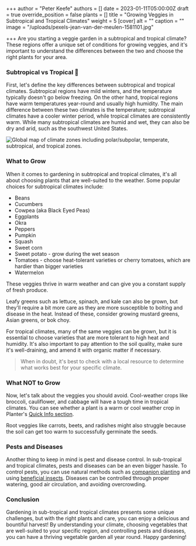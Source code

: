 +++
author = "Peter Keefe"
authors = []
date = 2023-01-11T05:00:00Z
draft = true
override_position = false
plants = []
title = "Growing Veggies in Subtropical and Tropical Climates"
weight = 5
[cover]
alt = ""
caption = ""
image = "/uploads/pexels-jean-van-der-meulen-1581101.jpg"

+++
Are you starting a veggie garden in a subtropical and tropical climate? These regions offer a unique set of conditions for growing veggies, and it's important to understand the differences between the two and choose the right plants for your area.

### Subtropical vs Tropical 🌴

First, let's define the key differences between subtropical and tropical climates. Subtropical regions have mild winters, and the temperature typically doesn't go below freezing. On the other hand, tropical regions have warm temperatures year-round and usually high humidity. The main difference between these two climates is the temperature; subtropical climates have a cooler winter period, while tropical climates are consistently warm. While many subtropical climates are humid and wet, they can also be dry and arid, such as the southwest United States.

![Global map of climate zones including polar/subpolar, temperate, subtropical, and tropical zones.](/uploads/climate_zones.webp "Climate Zones. Source: Meteoblue")

### What to Grow

When it comes to gardening in subtropical and tropical climates, it's all about choosing plants that are well-suited to the weather. Some popular choices for subtropical climates include:

* Beans
* Cucumbers
* Cowpea (aka Black Eyed Peas)
* Eggplants
* Okra
* Peppers
* Pumpkin
* Squash
* Sweet corn
* Sweet potato - grow during the wet season
* Tomatoes - choose heat-tolerant varieties or cherry tomatoes, which are hardier than bigger varieties
* Watermelon

These veggies thrive in warm weather and can give you a constant supply of fresh produce.   
  
Leafy greens such as lettuce, spinach, and kale can also be grown, but they'll require a bit more care as they are more susceptible to bolting and disease in the heat. Instead of these, consider growing mustard greens, Asian greens, or bok choy.

For tropical climates, many of the same veggies can be grown, but it is essential to choose varieties that are more tolerant to high heat and humidity. It's also important to pay attention to the soil quality, make sure it's well-draining, and amend it with organic matter if necessary.

> When in doubt, it's best to check with a local resource to determine what works best for your specific climate.

### What NOT to Grow

Now, let's talk about the veggies you should avoid. Cool-weather crops like broccoli, cauliflower, and cabbage will have a tough time in tropical climates. You can see whether a plant is a warm or cool weather crop in Planter's [Quick Info section](https://info.planter.garden/plant-information/how-to-grow/#quick-info).   
  
Root veggies like carrots, beets, and radishes might also struggle because the soil can get too warm to successfully germinate the seeds.

### Pests and Diseases

Another thing to keep in mind is pest and disease control. In sub-tropical and tropical climates, pests and diseases can be an even bigger hassle. To control pests, you can use natural methods such as [companion planting](https://blog.planter.garden/posts/companion-planting-diversity-is-key/) and using [beneficial insects](https://blog.planter.garden/posts/16-of-your-garden-s-local-pest-hunters/). Diseases can be controlled through proper watering, good air circulation, and avoiding overcrowding.

### Conclusion

Gardening in sub-tropical and tropical climates presents some unique challenges, but with the right plants and care, you can enjoy a delicious and bountiful harvest! By understanding your climate, choosing vegetables that are well-suited to your specific region, and controlling pests and diseases, you can have a thriving vegetable garden all year round. Happy gardening!